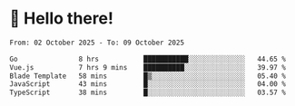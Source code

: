 # 👋 Hello there!

<!--START_SECTION:waka-->

```txt
From: 02 October 2025 - To: 09 October 2025

Go               8 hrs           ███████████░░░░░░░░░░░░░░   44.65 %
Vue.js           7 hrs 9 mins    ██████████░░░░░░░░░░░░░░░   39.97 %
Blade Template   58 mins         █▒░░░░░░░░░░░░░░░░░░░░░░░   05.40 %
JavaScript       43 mins         █░░░░░░░░░░░░░░░░░░░░░░░░   04.00 %
TypeScript       38 mins         █░░░░░░░░░░░░░░░░░░░░░░░░   03.57 %
```

<!--END_SECTION:waka-->
